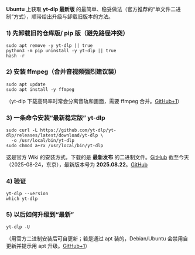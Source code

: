 **Ubuntu** 上获取 **yt-dlp 最新版** 的最简单、稳妥做法（官方推荐的“单文件二进制”方式），顺带给出升级与卸载旧版本的方法。

### 1) 先卸载旧的仓库版/ pip 版（避免路径冲突）

```
sudo apt remove -y yt-dlp || true
python3 -m pip uninstall -y yt-dlp || true
hash -r
```

### 2) 安装 ffmpeg（合并音视频强烈建议装）

```
sudo apt update
sudo apt install -y ffmpeg
```

（yt-dlp 下载高码率时常会分离音轨和画面，需要 ffmpeg 合并。[GitHub+1](https://github.com/yt-dlp/yt-dlp/wiki/FAQ?utm_source=chatgpt.com)）

### 3) 一条命令安装“最新稳定版” yt-dlp

```
sudo curl -L https://github.com/yt-dlp/yt-dlp/releases/latest/download/yt-dlp \
  -o /usr/local/bin/yt-dlp
sudo chmod a+rx /usr/local/bin/yt-dlp
```

这是官方 Wiki 的安装方式，下载的是 **最新发布** 的二进制文件。[GitHub](https://github.com/yt-dlp/yt-dlp/wiki/Installation)
 截至今天（2025-08-24，东京），最新版本号为 **2025.08.22**。[GitHub](https://github.com/yt-dlp/yt-dlp/releases?utm_source=chatgpt.com)

### 4) 验证

```
yt-dlp --version
which yt-dlp
```

### 5) 以后如何升级到“最新”

```
yt-dlp -U
```

（用官方二进制安装后可自更新；若是通过 apt 装的，Debian/Ubuntu 会禁用自更新并提示用 apt 升级。[GitHub+1](https://github.com/yt-dlp/yt-dlp/wiki/Installation)）